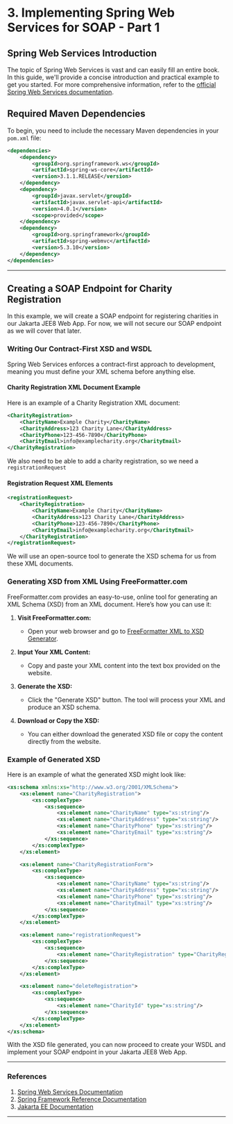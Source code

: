 # 3. Implementing Spring Web Services for SOAP - Part 1

## Spring Web Services Introduction

The topic of Spring Web Services is vast and can easily fill an entire book. In this guide, we'll provide a concise introduction and practical example to get you started. For more comprehensive information, refer to the [official Spring Web Services documentation](https://docs.spring.io/spring-ws/docs/current/reference/html).

## Required Maven Dependencies

To begin, you need to include the necessary Maven dependencies in your `pom.xml` file:

```xml
<dependencies>
    <dependency>
        <groupId>org.springframework.ws</groupId>
        <artifactId>spring-ws-core</artifactId>
        <version>3.1.1.RELEASE</version>
    </dependency>
    <dependency>
        <groupId>javax.servlet</groupId>
        <artifactId>javax.servlet-api</artifactId>
        <version>4.0.1</version>
        <scope>provided</scope>
    </dependency>
    <dependency>
        <groupId>org.springframework</groupId>
        <artifactId>spring-webmvc</artifactId>
        <version>5.3.10</version>
    </dependency>
</dependencies>
```

---

## Creating a SOAP Endpoint for Charity Registration

In this example, we will create a SOAP endpoint for registering charities in our Jakarta JEE8 Web App. For now, we will not secure our SOAP endpoint as we will cover that later.

### Writing Our Contract-First XSD and WSDL

Spring Web Services enforces a contract-first approach to development, meaning you must define your XML schema before anything else.

#### Charity Registration XML Document Example

Here is an example of a Charity Registration XML document:

```xml
<CharityRegistration>
    <CharityName>Example Charity</CharityName>
    <CharityAddress>123 Charity Lane</CharityAddress>
    <CharityPhone>123-456-7890</CharityPhone>
    <CharityEmail>info@examplecharity.org</CharityEmail>
</CharityRegistration>
```

We also need to be able to add  a charity registration, so we need a `registrationRequest` 


#### Registration Request XML Elements

```xml
<registrationRequest>
    <CharityRegistration>
        <CharityName>Example Charity</CharityName>
        <CharityAddress>123 Charity Lane</CharityAddress>
        <CharityPhone>123-456-7890</CharityPhone>
        <CharityEmail>info@examplecharity.org</CharityEmail>
    </CharityRegistration>
</registrationRequest>

```

We will use an open-source tool to generate the XSD schema for us from these XML documents.

### Generating XSD from XML Using FreeFormatter.com

FreeFormatter.com provides an easy-to-use, online tool for generating an XML Schema (XSD) from an XML document. Here’s how you can use it:

1. **Visit FreeFormatter.com:**
   - Open your web browser and go to [FreeFormatter XML to XSD Generator](https://www.freeformatter.com/xsd-generator.html#before-output).

2. **Input Your XML Content:**
   - Copy and paste your XML content into the text box provided on the website.

3. **Generate the XSD:**
   - Click the "Generate XSD" button. The tool will process your XML and produce an XSD schema.

4. **Download or Copy the XSD:**
   - You can either download the generated XSD file or copy the content directly from the website.

### Example of Generated XSD

Here is an example of what the generated XSD might look like:

```xml
<xs:schema xmlns:xs="http://www.w3.org/2001/XMLSchema">
    <xs:element name="CharityRegistration">
        <xs:complexType>
            <xs:sequence>
                <xs:element name="CharityName" type="xs:string"/>
                <xs:element name="CharityAddress" type="xs:string"/>
                <xs:element name="CharityPhone" type="xs:string"/>
                <xs:element name="CharityEmail" type="xs:string"/>
            </xs:sequence>
        </xs:complexType>
    </xs:element>

    <xs:element name="CharityRegistrationForm">
        <xs:complexType>
            <xs:sequence>
                <xs:element name="CharityName" type="xs:string"/>
                <xs:element name="CharityAddress" type="xs:string"/>
                <xs:element name="CharityPhone" type="xs:string"/>
                <xs:element name="CharityEmail" type="xs:string"/>
            </xs:sequence>
        </xs:complexType>
    </xs:element>

    <xs:element name="registrationRequest">
        <xs:complexType>
            <xs:sequence>
                <xs:element name="CharityRegistration" type="CharityRegistration"/>
            </xs:sequence>
        </xs:complexType>
    </xs:element>

    <xs:element name="deleteRegistration">
        <xs:complexType>
            <xs:sequence>
                <xs:element name="CharityId" type="xs:string"/>
            </xs:sequence>
        </xs:complexType>
    </xs:element>
</xs:schema>
```

With the XSD file generated, you can now proceed to create your WSDL and implement your SOAP endpoint in your Jakarta JEE8 Web App.

---


### References

1. [Spring Web Services Documentation](https://docs.spring.io/spring-ws/docs/current/reference/)
2. [Spring Framework Reference Documentation](https://docs.spring.io/spring-framework/docs/current/reference/html/web.html)
3. [Jakarta EE Documentation](https://jakarta.ee/specifications/)

---
